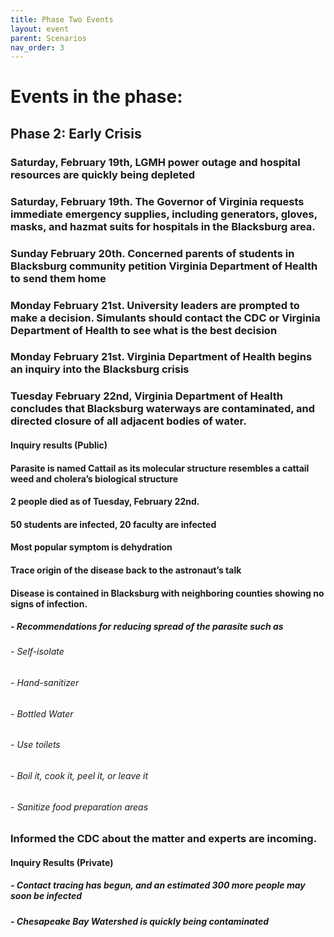 ```yaml
---
title: Phase Two Events
layout: event
parent: Scenarios
nav_order: 3
---
```

 
# Events in the phase:   

## Phase 2: Early Crisis
###  Saturday, February 19th, LGMH power outage and hospital resources are quickly being depleted
###  Saturday, February 19th. The Governor of Virginia requests immediate emergency supplies, including generators, gloves, masks, and hazmat suits for hospitals in the Blacksburg area. 
###  Sunday February 20th. Concerned parents of students in Blacksburg community petition Virginia Department of Health to send them home
###  Monday February 21st. University leaders are prompted to make a decision. Simulants should contact the CDC or Virginia Department of Health to see what is the best decision
###  Monday February 21st. Virginia Department of Health begins an inquiry into the Blacksburg crisis
###  Tuesday February 22nd, Virginia Department of Health concludes that Blacksburg waterways are contaminated, and directed closure of all adjacent bodies of water. 
#### Inquiry results (Public)
#### Parasite is named Cattail as its molecular structure resembles a cattail weed and cholera’s biological structure
#### 2 people died as of Tuesday, February 22nd. 
#### 50 students are infected, 20 faculty are infected
#### Most popular symptom is dehydration
#### Trace origin of the disease back to the astronaut’s talk
#### Disease is contained in Blacksburg with neighboring counties showing no signs of infection. 
##### - Recommendations for reducing spread of the parasite such as 
######  - Self-isolate
######  - Hand-sanitizer
######  - Bottled Water
######  - Use toilets 
######  - Boil it, cook it, peel it, or leave it
######  - Sanitize food preparation areas 
### Informed the CDC about the matter and experts are incoming. 
#### Inquiry Results (Private)
#####   - Contact tracing has begun, and an estimated 300 more people may soon be infected
#####   - Chesapeake Bay Watershed is quickly being contaminated
